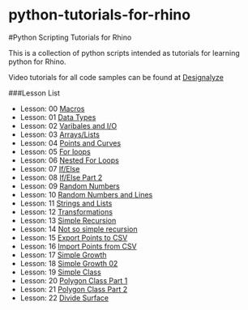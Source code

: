 python-tutorials-for-rhino
==========================

#Python Scripting Tutorials for Rhino

This is a collection of python scripts intended as tutorials for learning python for Rhino.

Video tutorials for all code samples can be found at [Designalyze](http://www.designalyze.com)


###Lesson List
* Lesson: 00	[Macros](http://designalyze.com/int2pythonscripting00_macros)
* Lesson: 01	[Data Types](http://designalyze.com/int2pythonscripting01_datatypes)
* Lesson: 02	[Varibales and I/O](http://designalyze.com/int2pythonscripting02_variables-io)
* Lesson: 03	[Arrays/Lists](http://designalyze.com/int2pythonscripting03_arraysandlists)
* Lesson: 04	[Points and Curves](http://designalyze.com/int2pythonscripting04_listscurvetypes)
* Lesson: 05	[For loops](http://designalyze.com/int2pythonscripting05_forloopandmath)
* Lesson: 06	[Nested For Loops](http://designalyze.com/int2pythonscripting06_nestedloops-functions)
* Lesson: 07	[If/Else](http://www.designalyze.com/int2pythonscripting07_controlflow01
)
* Lesson: 08	[If/Else Part 2](http://www.designalyze.com/int2pythonscripting08_controlflow02)
* Lesson: 09	[Random Numbers](http://www.designalyze.com/int2pythonscripting09_RandomNum01)
* Lesson: 10	[Random Numbers and Lines](http://www.designalyze.com/int2pythonscripting10_RandomNum02)
* Lesson: 11	[Strings and Lists](http://www.designalyze.com/int2pythonscripting11_StringsandLists)
* Lesson: 12	[Transformations](http://www.designalyze.com/int2pythonscripting12_VectorTransformation)
* Lesson: 13	[Simple Recursion](http://www.designalyze.com/int2pythonscripting13_SimpleRecursion)
* Lesson: 14	[Not so simple recursion](http://www.designalyze.com/int2pythonscripting13_NotSoSimpleRecursion)
* Lesson: 15	[Export Points to CSV](http://www.designalyze.com/int2pythonscripting15_ExportPts2CSV)
* Lesson: 16	[Import Points from CSV](http://www.designalyze.com/int2pythonscripting16_ImportPtsFromCSV)
* Lesson: 17	[Simple Growth](http://www.designalyze.com/int2pythonscripting17_SimpleGrowth01)
* Lesson: 18	[Simple Growth 02](http://www.designalyze.com/int2pythonscripting18_SimpleGrowth02)
* Lesson: 19 	[Simple Class](http://designalyze.com/int2pythonscripting19_SimpleClass)
* Lesson: 20	[Polygon Class Part 1](http://designalyze.com/int2pythonscripting20_PolygonClass01)
* Lesson: 21	[Polygon Class Part 2](http://designalyze.com/int2pythonscripting21_PolygonClass02)
* Lesson: 22	[Divide Surface](http://www.designalyze.com/int2pythonscripting22_DivideSrf2pts)

